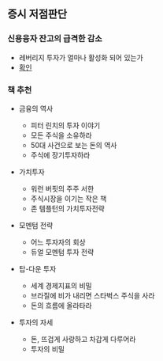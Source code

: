 ## 증시 저점판단
### 신용융자 잔고의 급격한 감소
- 레버리지 투자가 얼마나 활성화 되어 있는가
- [확인](https://freesis.kofia.or.kr/stat/FreeSIS.do?parentDivId=MSIS10000000000000&serviceId=STATSCU0100000070)


### 책 추천
- 금융의 역사
    - 피터 린치의 투자 이야기
    - 모든 주식을 소유하라
    - 50대 사건으로 보는 돈의 역사
    - 주식에 장기투자하라

- 가치투자
    - 워런 버핏의 주주 서한
    - 주식시장을 이기는 작은 책
    - 존 템플턴의 가치투자전략

- 모멘텀 전략
    - 어느 투자자의 회상
    - 듀얼 모멘텀 투자 전략

- 탑-다운 투자
    - 세계 경제지표의 비밀
    - 브라질에 비가 내리면 스타벅스 주식을 사라
    - 돈의 흐름에 올라타라

- 투자의 자세
    - 돈, 뜨겁게 사랑하고 차갑게 다루어라
    - 투자의 비밀